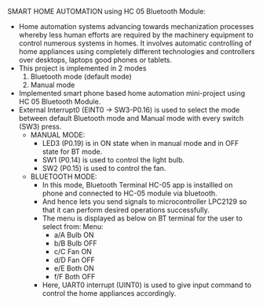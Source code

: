 SMART HOME AUTOMATION using HC 05 Bluetooth Module:
- Home automation systems advancing towards mechanization processes whereby less human efforts are required by the machinery equipment to control numerous systems in homes. It involves automatic controlling of home appliances using completely different technologies and controllers over desktops, laptops good phones or tablets.
- This project is implemented in 2 modes
  1. Bluetooth mode (default mode)
  2. Manual mode
- Implemented smart phone based home automation mini-project using HC 05 Bluetooth Module.
- External Interrupt0 (EINT0 -> SW3-P0.16) is used to select the mode between default Bluetooth mode and Manual mode with every switch (SW3) press.
  - MANUAL MODE:
    - LED3 (P0.19) is in ON state when in manual mode and in OFF state for BT mode.
    - SW1 (P0.14) is used to control the light bulb.
    - SW2 (P0.15) is used to control the fan.
  - BLUETOOTH MODE:
    - In this mode, Bluetooth Terminal HC-05 app is installled on phone and connected to HC-05 module via bluetooth.
    - And hence lets you send signals to microcontroller LPC2129 so that it can perform desired operations successfully.
    - The menu is displayed as below on BT terminal for the user to select from:
      Menu\:
      - a/A Bulb ON
      - b/B Bulb OFF
      - c/C Fan ON
      - d/D Fan OFF
      - e/E Both ON
      - f/F Both OFF
    - Here, UART0 interrupt (UINT0) is used to give input command to control the home appliances accordingly. 
   

